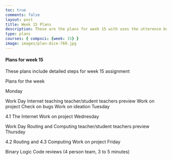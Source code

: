 ```yaml
---
toc: true
comments: false
layout: post
title: Week 15 Plans
description: These are the plans for week 15 with uses the utterence bot
type: plans
courses: { compsci: {week: 15} }
image: images/plan-dice-760.jpg
---
```



#### Plans for week 15
These plans include detailed steps for week 15 assignment

Plans for the week

Monday

 Work Day
 Internet teaching teacher/student teachers preview
 Work on project
 Check on bugs
 Work on ideation
Tuesday

 4.1 The Internet
 Work on project
Wednesday

 Work Day
 Routing and Computing teacher/student teachers preview
Thursday

 4.2 Routing and 4.3 Computing
 Work on project
Friday

 Binary Logic Code reviews (4 person team, 3 to 5 minutes)


